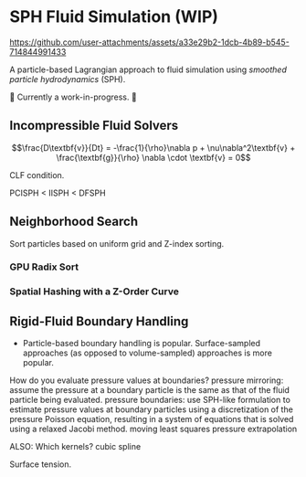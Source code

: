 # SPH Fluid Simulation (WIP)

https://github.com/user-attachments/assets/a33e29b2-1dcb-4b89-b545-714844991433

A particle-based Lagrangian approach to fluid simulation using *smoothed particle hydrodynamics* (SPH).


🚧 Currently a work-in-progress. 🚧


<!-- Smoothed-Particle Hydrodynamics (SPH)

Particle-based Lagrangian approach (as opposed to grid-based Eulerian)

SPH is an interpolation method for particle systems. With SPH, field quantities that are only defined at discrete particle locations can be evaluated anywhere in space.

Local radial smoothing kernels with finite support.
Should be normalized such that area under kernel is 1.

Conservation of mass. <- guaranteed in particle-based simulations
Conservation of momemtum (Navier-Stokes).


TODO: radix sort key size is bounded by the hashtable size in spatial hashing, so you don't need 4 passes of 8 bits for a uint technically. Speed up.


https://matthias-research.github.io/pages/publications/sca03.pdf
https://sph-tutorial.physics-simulation.org/pdf/SPH_Tutorial.pdf

screen space shader?

Gotcha:
In std430, vec3's are padded to be vec4's.

SPH
Navier-Stokes
Look ahead particle position trick.
Fix boundary deficiency.
Surface tension.
fixed-radius near neighbor problem
sparse grid storage.

https://ramakarl.com/pdfs/2014_Hoetzlein_FastFixedRadius_Neighbors.pdf

uniform grid -> using index sort (optimize further using Z-curves - also important on GPU?) (handles with insertion sort)
-> (better memory) using spatial hashing (very simple)

https://ephyslab.uvigo.es/publica/documents/file_259Dominguez_etal_2010_IJNMF_DOI.pdf
"sliding vector, static matrix, linked list"
CLL vs. Verlet (does CLL mean uniform grid?)

Cell lists are a spatial grid (3D or 2D) that divides space into cells (small cubes/boxes).
Verlet lists are neighbor lists for each particle.

In SPH, cell lists are the standard, while in molecular dynamics, Verlet lists are the standard.
Verlet lists take O(N^2) time to construct.

DualSPHysics uses CLL. With CLL, an actual list of neighbors is NOT generated.


CLL using compressed neighbor lists. (Most direct competitor is compact hashing)
Compute cell indices using Morton Codes (bit interleaving).
Build a compact list -> (cell index [Morton Code], index of first particle in this cell)
With this approach, you can query the number of particles in a cell by taking the differenec between
the start indices of adjacent compact lists.
particle -> marker if different from previous particle -> prefix sum
-> if marker is 1, write (particle index, cell index) to compact cell array.

Based on the z-order, compute a list of sub-ranges of cells that cover the 3x3x3 neighborhood.
The min and max cell indices are computed by the BigMin-LitMax algorithm. These indices are then
found in the compact list via ternery search with fallback to linear search.
The idea with this algorithm is to compute a compressed neighborhood list for each particle ONCE per
iteration.

Use a SoA!!!!!!!! Best to combine into vec4s (mass + position), (velocity, density)
Storing start AND END index is useful for avoiding loops in the neighborhood query. Could also just
sort particules themselves, not their handles.
GPUSHP uses a fixed-sized neighbor list with a sentinal value ("neighbor-major").
https://arxiv.org/pdf/2207.11328

(This talk about the NVIDIA GPU neighbor search. Basically what I have but cross-reference this just in case.)
https://wickedengine.net/2018/05/scalabe-gpu-fluid-simulation/

int3 cellIndex = floor(particleA.position / h);

for(int i = -1; i <= 1; ++i)
{
  for(int j = -1; j <= 1; ++j)
  {
    for(int k = -1; k <= 1; ++k)
    {
       int3 neighborIndex = cellIndex + int3(i, j, k);
       uint flatNeighborIndex = GetFlatCellIndex(neighborIndex);
       
       // look up the offset to the cell:
       uint neighborIterator = cellOffsetBuffer[flatNeighborIndex];

       // iterate through particles in the neighbour cell (if iterator offset is valid)
       while(neighborIterator != 0xFFFFFFFF && neighborIterator < particleCount)
       {
         uint particleIndexB = particleIndexBuffer[neighborIterator];
         if(cellIndexBuffer[particleIndexB] != flatNeighborIndex)
         {
           break;  // it means we stepped out of the neighbour cell list!
         }

         // Here you can load particleB and do the SPH evaluation logic

         neighborIterator++;  // iterate...
       }

    }
  }
}

(Don't do the triple loop or unroll though. Keep using the lookup table.)


Amortize the cost of neighbor search by building a neighbor list per particle. Precompute the maximum
number of neighbors.

cellStart[] is like head[] array for linked list.
cellIDtoParticleID[]

Things to try:
1. Use Morton codes for spatial ordering instead of hashing. See if this improves performance.
   While also sorting particles array every few simulation steps.
2. Use a SoA format.
3. See if you can utilize shared memory in more places besides radix sort.
4. Each thread should handle 4-8 particles.
5. See if the neighbor loop can be improved.
6. [FINITE GRID]

IF HASH IS STORED SEPERATELY, WILL THE (HASH) KERNEL RUNTIME BE LESS AND PHYSICS KERNEL RUNTIME BE MORE?


Are Morton codes a form of hashing? Hilbert codes are another alternative.

Z-index sort is useful for reordering particles themselves or in a finite domain.


SoA should help because more writes can be coalesced together?




SESPH
for each particle i do
    compute density
    compute pressure
for each particle i do
    compute forces
    integrate


PCISPH (can use larger time steps, resulting in greater overall efficiency)
for each particle i do
    compute forces
    pressure = 0
    pressure_force = vec3(0,0,0)
k = 0
while (max() > eta or k < 3) do
    for each particle i do
        predict velocity
        predict position
    for each particle i do
        update distance to neighbors
        predict density variation
        update pressure
    for each particle i do
        compute pressure force
    k++
for each particle i do
    integrate

IISPH


DFSPH



https://arxiv.org/abs/2212.07679



index sort + spatial hashing for infinite domains + radix sort


Comparison of parallel GPU sorting algorithms:
https://arxiv.org/pdf/1511.03404

bitonic (multistep + adaptive), merge, quick, radix, sample

radix is one of the fastest for short keys (which in this case will be bounded for )
64 or 32 bit keys

Z-index sort uses insertion sort

maybe try radix, merge, and bitonic
Could even terminate radix sort early based on HASH_TABLE_SIZE number of bits?

parallel radix sort
https://gpuopen.com/download/publications/Introduction_to_GPU_Radix_Sort.pdf
https://www.sci.utah.edu/~csilva/papers/cgf.pdf

The block size is determined
as a multiplier of the SIMD size to exploit the full power of
SIMD processing unit

Blelloch:
https://ams148-spring18-01.courses.soe.ucsc.edu/system/files/attachments/note5.pdf -->

## Incompressible Fluid Solvers

```math
\frac{D\textbf{v}}{Dt} = -\frac{1}{\rho}\nabla p + \nu\nabla^2\textbf{v} + \frac{\textbf{g}}{\rho}
\nabla \cdot \textbf{v} = 0
```


CLF condition.

PCISPH < IISPH < DFSPH

## Neighborhood Search

Sort particles based on uniform grid and Z-index sorting.


### GPU Radix Sort

### Spatial Hashing with a Z-Order Curve


## Rigid-Fluid Boundary Handling

* Particle-based boundary handling is popular. Surface-sampled approaches (as opposed to
volume-sampled) approaches is more popular.


How do you evaluate pressure values at boundaries?
pressure mirroring: assume the pressure at a boundary particle is the same as that of the fluid
particle being evaluated.
pressure boundaries: use SPH-like formulation to estimate pressure values at boundary particles
using a discretization of the pressure Poisson equation, resulting in a system of equations that is solved using a relaxed Jacobi method.
moving least squares pressure extrapolation



ALSO:
Which kernels?
cubic spline

Surface tension.

